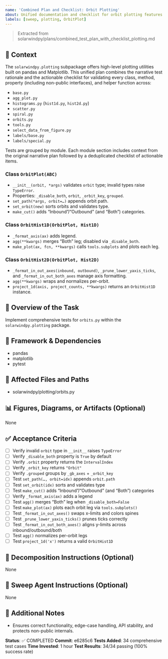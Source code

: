 ```yaml
---
name: 'Combined Plan and Checklist: Orbit Plotting'
about: Unified documentation and checklist for orbit plotting features.
labels: [sweep, plotting, OrbitPlot]
---
```


> Extracted from solarwindpy/plans/combined_test_plan_with_checklist_plotting.md

## 🧠 Context

The `solarwindpy.plotting` subpackage offers high-level plotting utilities built on pandas
and Matplotlib. This unified plan combines the narrative test rationale and the
actionable checklist for validating every class, method, property (including non-public
interfaces), and helper function across:

- `base.py`
- `agg_plot.py`
- `histograms.py` (`hist1d.py`, `hist2d.py`)
- `scatter.py`
- `spiral.py`
- `orbits.py`
- `tools.py`
- `select_data_from_figure.py`
- `labels/base.py`
- `labels/special.py`

Tests are grouped by module. Each module section includes context from the original
narrative plan followed by a deduplicated checklist of actionable items.

### Class `OrbitPlot(ABC)`

- `__init__(orbit, *args)` validates `orbit` type; invalid types raise
  `TypeError`.
- Properties: `_disable_both`, `orbit`, `_orbit_key`, `grouped`.
- `set_path(*args, orbit=…)` appends orbit path.
- `set_orbit(new)` sorts orbits and validates type.
- `make_cut()` adds “Inbound”/“Outbound” (and “Both”) categories.

### Class `OrbitHist1D(OrbitPlot, Hist1D)`

- `_format_axis(ax)` adds legend.
- `agg(**kwargs)` merges “Both” leg; disabled via `_disable_both`.
- `make_plot(ax, fcn, **kwargs)` calls `tools.subplots` and plots each leg.

### Class `OrbitHist2D(OrbitPlot, Hist2D)`

- `_format_in_out_axes(inbound, outbound)`, `_prune_lower_yaxis_ticks`, and
  `_format_in_out_both_axes` manage axis formatting.
- `agg(**kwargs)` wraps and normalizes per-orbit.
- `project_1d(axis, project_counts, **kwargs)` returns an `OrbitHist1D`
  instance.

## 🎯 Overview of the Task

Implement comprehensive tests for `orbits.py` within the `solarwindpy.plotting` package.

## 🔧 Framework & Dependencies

- pandas
- matplotlib
- pytest

## 📂 Affected Files and Paths

- solarwindpy/plotting/orbits.py

## 📊 Figures, Diagrams, or Artifacts (Optional)

None

## ✅ Acceptance Criteria

- [ ] Verify invalid `orbit` type in `__init__` raises `TypeError`
- [ ] Verify `_disable_both` property is `True` by default
- [ ] Verify `.orbit` property returns the `IntervalIndex`
- [ ] Verify `_orbit_key` returns `"Orbit"`
- [ ] Verify `.grouped` groups by `_gb_axes` + `_orbit_key`
- [ ] Test `set_path(…, orbit=idx)` appends `orbit.path`
- [ ] Test `set_orbit(idx)` sorts and validates type
- [ ] Test `make_cut()` adds “Inbound”/“Outbound” (and “Both”) categories
- [ ] Verify `_format_axis(ax)` adds a legend
- [ ] Test `agg()` merges “Both” leg when `_disable_both=False`
- [ ] Test `make_plot(ax)` plots each orbit leg via `tools.subplots()`
- [ ] Test `_format_in_out_axes()` swaps x-limits and colors spines
- [ ] Test `_prune_lower_yaxis_ticks()` prunes ticks correctly
- [ ] Test `_format_in_out_both_axes()` aligns y-limits across
  inbound/outbound/both
- [ ] Test `agg()` normalizes per-orbit legs
- [ ] Test `project_1d('x')` returns a valid `OrbitHist1D`

## 🧩 Decomposition Instructions (Optional)

None

## 🤖 Sweep Agent Instructions (Optional)

None

## 💬 Additional Notes

- Ensures correct functionality, edge-case handling, API stability, and protects
  non-public internals.

**Status**: ✅ COMPLETED
**Commit**: e6285c6
**Tests Added**: 34 comprehensive test cases
**Time Invested**: 1 hour
**Test Results**: 34/34 passing (100% success rate)
